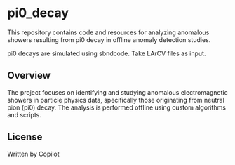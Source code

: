 # pi0_decay

This repository contains code and resources for analyzing anomalous showers resulting from pi0 decay in offline anomaly detection studies.

pi0 decays are simulated using sbndcode. Take LArCV files as input.

## Overview

The project focuses on identifying and studying anomalous electromagnetic showers in particle physics data, specifically those originating from neutral pion (pi0) decay. The analysis is performed offline using custom algorithms and scripts.

## License

Written by Copilot